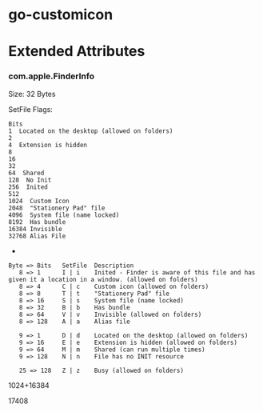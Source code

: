 # go-customicon


# Extended Attributes

### com.apple.FinderInfo

Size: 32 Bytes

SetFile Flags:
    
    Bits
    1  Located on the desktop (allowed on folders)
    2  
    4  Extension is hidden
    8  
    16  
    32  
    64  Shared
    128  No Init
    256  Inited
    512  
    1024  Custom Icon
    2048  "Stationery Pad" file
    4096  System file (name locked)
    8192  Has bundle
    16384 Invisible
    32768 Alias File
    
-

    Byte => Bits   SetFile  Description 
       8 => 1      I | i    Inited - Finder is aware of this file and has given it a location in a window. (allowed on folders)
       8 => 4      C | c    Custom icon (allowed on folders)
       8 => 8      T | t    "Stationery Pad" file
       8 => 16     S | s    System file (name locked)
       8 => 32     B | b    Has bundle
       8 => 64     V | v    Invisible (allowed on folders)
       8 => 128    A | a    Alias file
       
       9 => 1      D | d    Located on the desktop (allowed on folders)
       9 => 16     E | e    Extension is hidden (allowed on folders)
       9 => 64     M | m    Shared (can run multiple times)
       9 => 128    N | n    File has no INIT resource
       
       25 => 128   Z | z    Busy (allowed on folders)


1024+16384

17408
